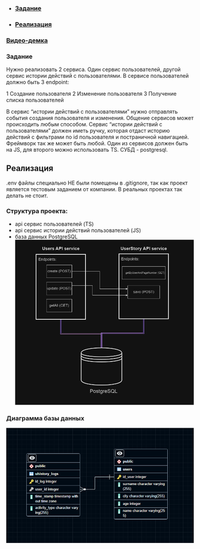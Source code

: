 - ### [Задание](#Задание)
- ### [Реализация](#Реализация)

### [Видео-демка]()

### Задание

Нужно реализовать 2 сервиса. Один сервис пользователей, другой сервис истории действий с
пользователями. В сервисе пользователей должно быть 3 endpoint:

1 Создание пользователя
2 Изменение пользователя
3 Получение списка пользователей

В сервис “истории действий с пользователями” нужно отправлять события создания пользователя и изменения.
Общение сервисов может происходить любым способом. Сервис “истории действий с пользователями” должен иметь ручку, которая отдаст историю действий с фильтрами по id пользователя и постраничной навигацией.
Фреймворк так же может быть любой.
Один из сервисов должен быть на JS, для второго можно использовать TS.
СУБД - postgresql.

## Реализация
.env файлы специально НЕ были помещены в .gitignore, так как проект является тестовым заданием от компании. В реальных проектах так делать не стоит.
### Структура проекта:
- api сервис пользователей (TS)
- api сервис истории действий пользователей (JS)
- база данных PostgreSQL
![img](https://github.com/sanchexas/pg-express-services/blob/master/APIS_STRUCTURE.PNG)
### Диаграмма базы данных
![img](https://github.com/sanchexas/pg-express-services/blob/master/DB_DIAGRAM.PNG)
